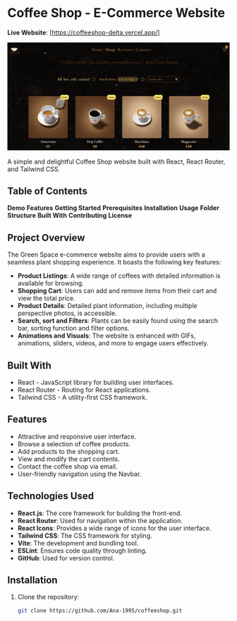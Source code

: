 # Coffee Shop - E-Commerce Website

**Live Website**: [https://coffeeshop-delta.vercel.app/]

![Project Preview](./src/assets/coffeeshop.jpg)

A simple and delightful Coffee Shop website built with React, React Router, and Tailwind CSS.

## Table of Contents

**Demo**
**Features**
**Getting Started**
**Prerequisites**
**Installation**
**Usage**
**Folder Structure**
**Built With**
**Contributing**
**License**

## Project Overview

The Green Space e-commerce website aims to provide users with a seamless plant shopping experience. It boasts the following key features:

- **Product Listings**: A wide range of coffees with detailed information is available for browsing.
- **Shopping Cart**: Users can add and remove items from their cart and view the total price.
- **Product Details**: Detailed plant information, including multiple perspective photos, is accessible.
- **Search, sort and Filters**: Plants can be easily found using the search bar, sorting function and filter options.
- **Animations and Visuals**: The website is enhanced with GIFs, animations, sliders, videos, and more to engage users effectively.


## Built With

- React - JavaScript library for building user interfaces.
- React Router - Routing for React applications.
- Tailwind CSS - A utility-first CSS framework.


## Features

- Attractive and responsive user interface.
- Browse a selection of coffee products.
- Add products to the shopping cart.
- View and modify the cart contents.
- Contact the coffee shop via email.
- User-friendly navigation using the Navbar.


## Technologies Used

- **React.js**: The core framework for building the front-end.
- **React Router**: Used for navigation within the application.
- **React Icons**: Provides a wide range of icons for the user interface.
- **Tailwind CSS**: The CSS framework for styling.
- **Vite**: The development and bundling tool.
- **ESLint**: Ensures code quality through linting.
- **GitHub**: Used for version control.

## Installation

1. Clone the repository:

   ```bash
   git clone https://github.com/Ana-1995/coffeeshop.git
